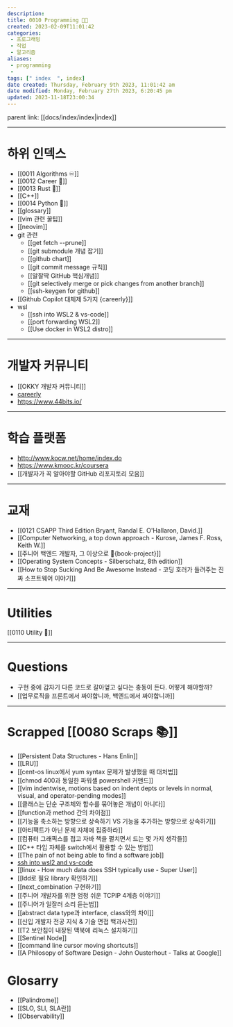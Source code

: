 ```yaml
---
description:
title: 0010 Programming 👩‍💻
created: 2023-02-09T11:01:42
categories: 
 - 프로그래밍
 - 직업
 - 알고리즘
aliases: 
 - programming
 - 
tags: [" index  ", index]
date created: Thursday, February 9th 2023, 11:01:42 am
date modified: Monday, February 27th 2023, 6:20:45 pm
updated: 2023-11-18T23:00:34
---
```


parent link: [[docs/index/index|index]]

---

# 하위 인덱스

- [[0011 Algorithms ♾️]]
- [[0012 Career 💼]]
- [[0013 Rust 🦀]]
- [[C++]]
- [[0014 Python 🐍]]
- [[glossary]]
- [[vim 관련 꿀팁]]
- [[neovim]]
- git 관련
	- [[get fetch --prune]]
	- [[git submodule 개념 잡기]]
	- [[github chart]]
	- [[git commit message 규칙]]
	- [[알잘딱 GitHub 핵심개념]]
	- [[git selectively merge or pick changes from another branch]]
	- [[ssh-keygen for github]]
- [[Github Copilot 대체제 5가지 {careerly}]]
- wsl
	- [[ssh into WSL2 & vs-code]]
	- [[port forwarding WSL2]]
	- [[Use docker in WSL2 distro]]

---

# 개발자 커뮤니티

- [[OKKY 개발자 커뮤니티]]
- [careerly](https://careerly.co.kr/home)
- <https://www.44bits.io/>

___

# 학습 플랫폼

- <http://www.kocw.net/home/index.do>
- <https://www.kmooc.kr/coursera>
- [[개발자가 꼭 알아야할 GitHub 리포지토리 모음]]
---

# 교재

- [[0121 CSAPP Third Edition Bryant, Randal E. O'Hallaron, David.]]
- [[Computer Networking, a top down approach - Kurose, James F. Ross, Keith W.]]
- [[주니어 백엔드 개발자, 그 이상으로 🚀{book-project}]]
- [[Operating System Concepts - Silberschatz, 8th edition]]
- [[How to Stop Sucking And Be Awesome Instead - 코딩 호러가 들려주는 진짜 소프트웨어 이야기]]

___

# Utilities

[[0110 Utility 🔧]]

---

# Questions

- 구현 중에 갑자기 다른 코드로 갈아엎고 싶다는 충동이 든다. 어떻게 해야할까?
- [[업무로직을 프론트에서 짜야합니까, 백엔드에서 짜야합니까]]


___

# Scrapped [[0080 Scraps 📚]]

- [[Persistent Data Structures - Hans Enlin]]
- [[LRU]]
- [[cent-os linux에서 yum syntax 문제가 발생했을 때 대처법]]
- [[chmod 400과 동일한 파워셸 powershell 커맨드]]
- [[vim indentwise, motions based on indent depts or levels in normal, visual, and operator-pending modes]]
- [[클래스는 단순 구조체와 함수를 묶어놓은 개념이 아니다]]
- [[function과 method 간의 차이점]]
- [[기능을 축소하는 방향으로 상속하기 VS 기능을 추가하는 방향으로 상속하기]]
- [[아티팩트가 아닌 문제 자체에 집중하라]]
- [[컴퓨터 그래픽스를 접고 자바 책을 펼치면서 드는 몇 가지 생각들]]
- [[C++ 타입 자체를 switch에서 활용할 수 있는 방법]]
- [[The pain of not being able to find a software job]]
- [ssh into wsl2 and vs-code](https://choiwheatley.notion.site/ssh-into-WSL2-vs-code-2ec34ba971e74e9a8bfa7508470cc5db)
- [[linux - How much data does SSH typically use - Super User]]
- [[ldd로 필요 library 확인하기]]
- [[next_combination 구현하기]]
- [[주니어 개발자를 위한 엄청 쉬운 TCPIP 4계층 이야기]]
- [[주니어가 일잘러 소리 듣는법]]
- [[abstract data type과 interface, class와의 차이]]
- [[신입 개발자 전공 지식 & 기술 면접 백과사전]]
- [[T2 보안칩이 내장된 맥북에 리눅스 설치하기]]
- [[Sentinel Node]]
- [[command line cursor moving shortcuts]]
- [[A Philosopy of Software Design - John Ousterhout - Talks at Google]]

# Glosarry

- [[Palindrome]]
- [[SLO, SLI, SLA란]]
- [[Observability]]
